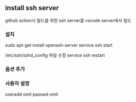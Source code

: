 

## install ssh server

github action시 빌드를 위한 ssh server를 vscode server에서 빌드

### 설치
sudo apt-get install openssh-server
service ssh start

/etc/ssh/sshd_config 파일 수정
service ssh restart

### 옵션 추가

### 사용자 설정

useradd omil
passwd omil

